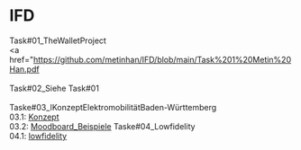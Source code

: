 # IFD
Task#01_TheWalletProject
<br>
<a href="https://github.com/metinhan/IFD/blob/main/Task%201%20Metin%20Han.pdf</a>
<br>
<br>
Task#02_Siehe Task#01
<br>
<br>
Taske#03_IKonzeptElektromobilitätBaden-Württemberg
<br>
03.1: <a href="https://github.com/metinhan/IFD/blob/main/Konzept%20Elektromobilität%20Baden-Württemberg.pdf">Konzept</a>
<br>
03.2: <a href="https://github.com/metinhan/IFD/blob/main/Moodboard_neu.pdf">Moodboard_Beispiele</a>
Taske#04_Lowfidelity
<br>
04.1: <a href="https://github.com/metinhan/IFD/blob/main/lowfidelity_Metin_Han.pdf">lowfidelity</a>
